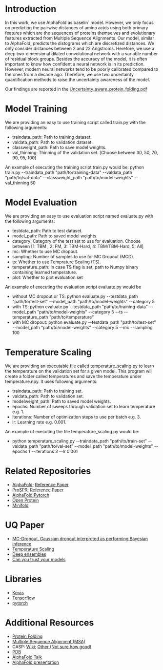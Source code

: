 # Introduction
In this work, we use AlphaFold as baselin` model. However, we only focus on predicting the pairwise distances of amino acids using both primary features which are the sequences of proteins themselves and
evolutionary features extracted from Multiple Sequence Alignments. Our model, similar to AlphaFold, predicts the distograms which are discretized distances. We only consider distances between 2 and 22 Angstroms.
Herefore, we use a deep two-dimensional dilated convolutional network with a variable number of residual block groups. 
Besides the accuracy of the model, it is often important to know how confident a neural network is in its prediction. However, modern neural networks tend to be poorly calibrated compared to the ones from a decade ago.
Therefore, we use two uncertainty quantification methods to raise the uncertainty awareness of the model. <br>

Our findings are reported in the [Uncertainty_aware_protein_folding.pdf](./Uncertainty_aware_protein_folding.pdf)

# Model Training
We are providing an easy to use training script called train.py with the following arguments:
* traindata_path: Path to training dataset.
* valdata_path: Path to validation dataset.
* classweight_path: Path to save model weights.
* val_thinning: Thinning of the validation set. [Choose between 30, 50, 70, 90, 95, 100]

An example of executing the training script train.py would be: python train.py --traindata_path "path/to/training-data" --valdata_path "path/to/val-data" --classweight_path "path/to/model-weights" --val_thinning 50

# Model Evaluation
We are providing an easy to use evaluation script named evaluate.py with the following arguments:
* testdata_path: Path to test dataset.
* model_path: Path to saved model weights.
* category: Category of the test set to use for evaluation. Choose between [1: TBM , 2: FM, 3: TBM-Hard, 4: TBM/TBM-Hard, 5: All]
* mc: Whether to use MC dropout.
* sampling: Number of samples to use for MC Dropout (MCD).
* ts: Whether to use Temprature Scaling (TS).
* temperature_path: In case TS flag is set, path to Numpy binary containing learned temperature.
* plot: Whether to plot evaluation set

An example of executing the evaluation script evaluate.py would be
* without MC dropout or TS: python evaluate.py --testdata_path "path/to/test-set" --model_path "path/to/model-weights" --category 5
* with TS: python evaluate.py --testdata_path "path/to/training-data" --model_path "path/to/model-weights" --category 5 --ts --temperature_path "path/to/temperature"
* with MC dropout: python evaluate.py --testdata_path "path/to/test-set" --model_path "path/to/model-weights" --category 5 --mc --sampling 100

# Temperature Scaling
We are providing an executable file called temperature_scaling.py to learn the temperature on the validation set for a given model. 
This program will create a folder called temperatures and save the temperature under temperature.npy.
It uses following arguments:
* traindata_path: Path to training set.
* valdata_path: Path to validation set.
* modelweight_path: Path to saved model weights.
* epochs: Number of sweeps through validation set to learn temperature e.g. 1.
* iterations: Number of optimization steps to use per batch e.g. 3.
* lr: Learning rate e.g. 0.001.

An example of executing the file temperature_scaling.py would be:
* python temperature_scaling.py --traindata_path "path/to/train-set" --valdata_path "path/to/val-set" --model_path "path/to/model-weights" --epochs 1 --iterations 3 --lr 0.001

# Related Repositories
* [AlphaFold](https://github.com/deepmind/deepmind-research/tree/7bb484fffa87d3486ac791bb98b5b3dd65d8264e/alphafold_casp13); [Reference Paper](https://www.nature.com/articles/s41586-019-1923-7.epdf?author_access_token=Z_KaZKDqtKzbE7Wd5HtwI9RgN0jAjWel9jnR3ZoTv0MCcgAwHMgRx9mvLjNQdB2TlQQaa7l420UCtGo8vYQ39gg8lFWR9mAZtvsN_1PrccXfIbc6e-tGSgazNL_XdtQzn1PHfy21qdcxV7Pw-k3htw%3D%3D)
* [ProSPR](https://github.com/dellacortelab/prospr); [Reference Paper](https://www.biorxiv.org/content/10.1101/830273v2.full.pdf)
* [AlphaFold Pytorch](https://github.com/Urinx/alphafold_pytorch)
* [Open Protein](https://github.com/biolib/openprotein)
* [Minifold](https://github.com/EricAlcaide/MiniFold)


# UQ Paper
* [MC-Dropout, Gaussian dropout interpreted as performing Bayesian inference](https://arxiv.org/abs/1506.02142)
* [Temperature Scaling](https://arxiv.org/pdf/1706.04599.pdf)
* [Deep ensembles](https://arxiv.org/abs/1612.01474) 
* [Can you trust your models](https://papers.nips.cc/paper/9547-can-you-trust-your-models-uncertainty-evaluating-predictive-uncertainty-under-dataset-shift)

# Libraries
* [Keras](https://keras.io/getting-started/functional-api-guide/)
* [Tensorflow](https://www.tensorflow.org/tutorials/quickstart/beginner)
* [pytorch](https://pytorch.org/tutorials/)

# Additional Resources 
* [Protein Folding](https://en.wikipedia.org/wiki/Protein_folding)
* [Multiple Sequence Alignment (MSA)](https://en.wikipedia.org/wiki/Multiple_sequence_alignment)
* CASP: [Wiki](https://en.wikipedia.org/wiki/CASP); [Other (Not sure how good)](http://predictioncenter.org/casp13/)
* [PDB](https://www.rcsb.org/)
* [AlphaFold Talk](https://www.youtube.com/watch?v=uQ1uVbrIv-Q)
* [AlphaFold presentation](http://predictioncenter.org/casp13/doc/presentations/Pred_CASP13-DeepLearning-AlphaFold-Senior.pdf)

